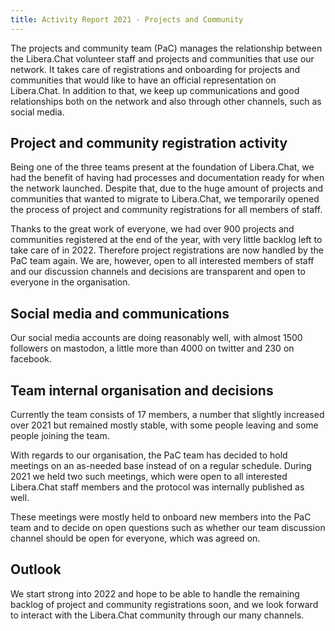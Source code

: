 ```yaml
---
title: Activity Report 2021 - Projects and Community
---
```


The projects and community team (PaC) manages the relationship between the
Libera.Chat volunteer staff and projects and communities that use our network.
It takes care of registrations and onboarding for projects and communities
that would like to have an official representation on Libera.Chat.
In addition to that, we keep up communications and good relationships
both on the network and also through other channels, such as social media.

## Project and community registration activity

Being one of the three teams present at the foundation of Libera.Chat,
we had the benefit of having had processes and documentation ready
for when the network launched. Despite that, due to the huge amount of projects
and communities that wanted to migrate to Libera.Chat, we temporarily opened
the process of project and community registrations for all members of staff.

Thanks to the great work of everyone, we had over 900 projects and communities
registered at the end of the year, with very little backlog left to take care
of in 2022. Therefore project registrations are now handled by the PaC team again.
We are, however, open to all interested members of staff and our discussion
channels and decisions are transparent and open to everyone in the organisation.

## Social media and communications

Our social media accounts are doing reasonably well, with almost 1500 followers
on mastodon, a little more than 4000 on twitter and 230 on facebook.

## Team internal organisation and decisions

Currently the team consists of 17 members, a number that slightly increased
over 2021 but remained mostly stable, with some people leaving and some people
joining the team.

With regards to our organisation, the PaC team has decided to hold meetings
on an as-needed base instead of on a regular schedule.
During 2021 we held two such meetings, which were open to all interested
Libera.Chat staff members and the protocol was internally published as well.

These meetings were mostly held to onboard new members into the PaC team
and to decide on open questions such as whether our team discussion
channel should be open for everyone, which was agreed on.

## Outlook

We start strong into 2022 and hope to be able to handle the remaining backlog
of project and community registrations soon, and we look forward to interact
with the Libera.Chat community through our many channels.
